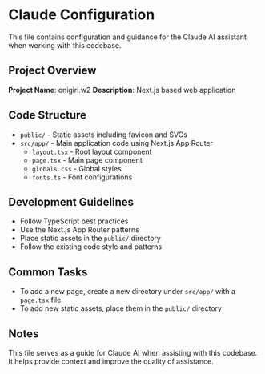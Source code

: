 # Claude Configuration

This file contains configuration and guidance for the Claude AI assistant when working with this codebase.

## Project Overview

**Project Name**: onigiri.w2
**Description**: Next.js based web application

## Code Structure

- `public/` - Static assets including favicon and SVGs
- `src/app/` - Main application code using Next.js App Router
  - `layout.tsx` - Root layout component
  - `page.tsx` - Main page component
  - `globals.css` - Global styles
  - `fonts.ts` - Font configurations

## Development Guidelines

- Follow TypeScript best practices
- Use the Next.js App Router patterns
- Place static assets in the `public/` directory
- Follow the existing code style and patterns

## Common Tasks

- To add a new page, create a new directory under `src/app/` with a `page.tsx` file
- To add new static assets, place them in the `public/` directory

## Notes

This file serves as a guide for Claude AI when assisting with this codebase. It helps provide context and improve the quality of assistance.
